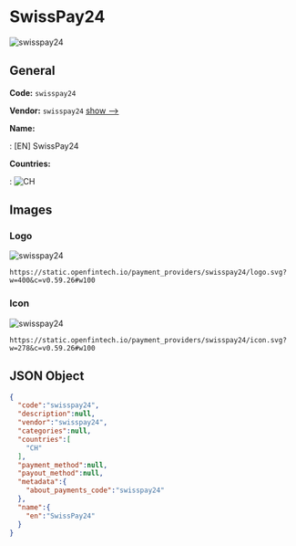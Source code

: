 
# SwissPay24 
![swisspay24](https://static.openfintech.io/payment_providers/swisspay24/logo.svg?w=400&c=v0.59.26#w100)  

## General 
 
**Code:** `swisspay24` 
 
**Vendor:** `swisspay24` [show -->](/vendors/swisspay24/) 
 
**Name:** 
 
:	[EN] SwissPay24 
 
 
**Countries:** 
 
:	![CH](https://cdnjs.cloudflare.com/ajax/libs/flag-icon-css/3.3.0/flags/4x3/ch.svg#w24)  

## Images 

### Logo 
 
![swisspay24](https://static.openfintech.io/payment_providers/swisspay24/logo.svg?w=400&c=v0.59.26#w100)  

```
https://static.openfintech.io/payment_providers/swisspay24/logo.svg?w=400&c=v0.59.26#w100
```  

### Icon 
 
![swisspay24](https://static.openfintech.io/payment_providers/swisspay24/icon.svg?w=278&c=v0.59.26#w100)  

```
https://static.openfintech.io/payment_providers/swisspay24/icon.svg?w=278&c=v0.59.26#w100
```  

## JSON Object 

```json
{
  "code":"swisspay24",
  "description":null,
  "vendor":"swisspay24",
  "categories":null,
  "countries":[
    "CH"
  ],
  "payment_method":null,
  "payout_method":null,
  "metadata":{
    "about_payments_code":"swisspay24"
  },
  "name":{
    "en":"SwissPay24"
  }
}
```  
